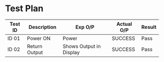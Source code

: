 # Test Plan

|Test ID | Description | Exp O/P | Actual O/P | Result
|--------|-------------|---------|------------|-------------
| ID 01 | Power ON | Power | SUCCESS | Pass         
| ID 02 | Return Output | Shows Output in Display | SUCCESS | Pass


